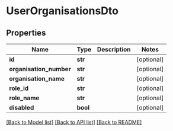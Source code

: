 # UserOrganisationsDto


## Properties
Name | Type | Description | Notes
------------ | ------------- | ------------- | -------------
**id** | **str** |  | [optional] 
**organisation_number** | **str** |  | [optional] 
**organisation_name** | **str** |  | [optional] 
**role_id** | **str** |  | [optional] 
**role_name** | **str** |  | [optional] 
**disabled** | **bool** |  | [optional] 

[[Back to Model list]](../README.md#documentation-for-models) [[Back to API list]](../README.md#documentation-for-api-endpoints) [[Back to README]](../README.md)


